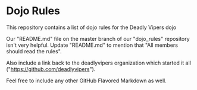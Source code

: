 Dojo Rules
==========

This repository contains a list of dojo rules for the Deadly Vipers dojo


Our "README.md" file on the master branch of our "dojo_rules" repository isn't very helpful. Update "README.md" to mention that "All members should read the rules".

Also include a link back to the deadlyvipers organization which started it all ("https://github.com/deadlyvipers").

Feel free to include any other GitHub Flavored Markdown as well.
